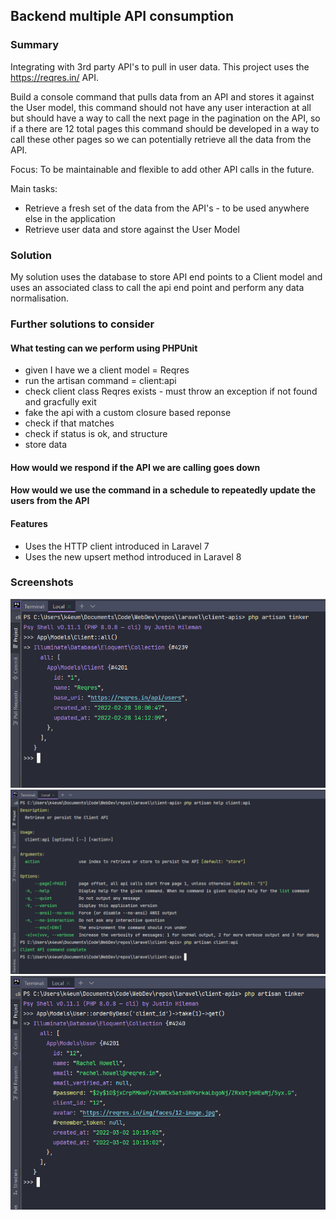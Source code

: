 ## Backend multiple API consumption

### Summary

Integrating with 3rd party API's to pull in user data. 
This project uses the https://reqres.in/ API.

Build a console command that pulls data from an API and stores it 
against the User model, this command should not have any user 
interaction at all but should have a way to call the next page in 
the pagination on the API, so if a there are 12 total pages this 
command should be developed in a way to call these other pages so we 
can potentially retrieve all the data from the API.

Focus: To be maintainable and flexible to add other API calls in 
the future. 

Main tasks:
- Retrieve a fresh set of the data from the API's - to be used anywhere else in the application
- Retrieve user data and store against the User Model

### Solution

My solution uses the database to store API end points to a Client
model and uses an associated class to call the api end point and 
perform any data normalisation.

### Further solutions to consider
#### What testing can we perform using PHPUnit
- given I have we a client model = Reqres
- run the artisan command = client:api
- check client class Reqres exists - must throw an exception if not found and gracfully exit
- fake the api with a custom closure based reponse
- check if that matches
- check if status is ok, and structure
- store data

#### How would we respond if the API we are calling goes down

#### How would we use the command in a schedule to repeatedly update the users from the API

#### Features
- Uses the HTTP client introduced in Laravel 7
- Uses the new upsert method introduced in Laravel 8

### Screenshots

<img alt="" src="public/screenshots/Reqres.PNG">

<img alt="" src="public/screenshots/command.PNG">

<img alt="" src="public/screenshots/the-last-record.PNG">
